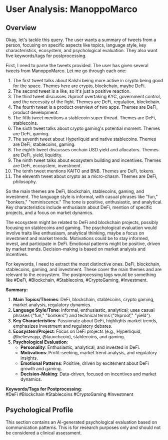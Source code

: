 # User Analysis: ManoppoMarco

## Overview

<think>
Okay, let's tackle this query. The user wants a summary of tweets from a person, focusing on specific aspects like topics, language style, key characteristics, ecosystem, and psychological evaluation. They also want five keywords/tags for postprocessing.

First, I need to parse the tweets provided. The user has given several tweets from ManoppoMarco. Let me go through each one:

1. The first tweet talks about Kalshi being more active in crypto being good for the space. Themes here are crypto, blockchain, maybe DeFi.
2. The second tweet is a like, so it's just a positive reaction.
3. The third tweet discusses zkproof overtaking KYC, government control, and the necessity of the fight. Themes are DeFi, regulation, blockchain.
4. The fourth tweet is a product overview of two apps. Themes are DeFi, product development.
5. The fifth tweet mentions a stablecoin super thread. Themes are DeFi, stablecoins.
6. The sixth tweet talks about crypto gaming's potential moment. Themes are DeFi, gaming.
7. The seventh tweet about Hyperliquid and native stablecoins. Themes are DeFi, stablecoins, gaming.
8. The eighth tweet discusses onchain USD yield and allocators. Themes are DeFi, yield, liquidity.
9. The ninth tweet talks about ecosystem building and incentives. Themes are DeFi, ecosystem, investment.
10. The tenth tweet mentions KAITO and BNB. Themes are DeFi, tokens.
11. The eleventh tweet about crypto as a micro-chasm. Themes are DeFi, philosophy.

So the main themes are DeFi, blockchain, stablecoins, gaming, and investment. The language style is informal, with casual phrases like "fun," "bonkers," "reminiscence." The tone is positive, enthusiastic, and analytical. Key characteristics include enthusiasm about DeFi, mention of specific projects, and a focus on market dynamics.

The ecosystem might be related to DeFi and blockchain projects, possibly focusing on stablecoins and gaming. The psychological evaluation would involve traits like enthusiasm, analytical thinking, maybe a focus on investment and market trends. Motivations could be to stay informed, invest, and participate in DeFi. Emotional patterns might be positive, driven by market trends. Decision-making is based on market analysis and incentives.

For keywords, I need to extract the most distinctive ones. DeFi, blockchain, stablecoins, gaming, and investment. These cover the main themes and are relevant to the ecosystem. The postprocessing tags would be something like #DeFi, #Blockchain, #Stablecoins, #CryptoGaming, #Investment.
</think>

**Summary:**  
1. **Main Topics/Themes**: DeFi, blockchain, stablecoins, crypto gaming, market analysis, regulatory dynamics.  
2. **Language Style/Tone**: Informal, enthusiastic, analytical; uses casual phrases ("fun," "bonkers") and technical terms ("zkproof," "yield").  
3. **Key Characteristics**: Passionate about DeFi, highlights market trends, emphasizes investment and regulatory debates.  
4. **Ecosystem/Project**: Focus on DeFi projects (e.g., Hyperliquid, @believeapp, @launchcoin), stablecoins, and gaming.  
5. **Psychological Evaluation**:  
   - **Personality**: Enthusiastic, analytical, and invested in DeFi.  
   - **Motivations**: Profit-seeking, market trend analysis, and regulatory insights.  
   - **Emotional Patterns**: Positive, driven by excitement about DeFi growth and gaming.  
   - **Decision-Making**: Data-driven, focused on incentives and market dynamics.  

**Keywords/Tags for Postprocessing**:  
#DeFi #Blockchain #Stablecoins #CryptoGaming #Investment

## Psychological Profile

This section contains an AI-generated psychological evaluation based on communication patterns. This is for research purposes only and should not be considered a clinical assessment.
